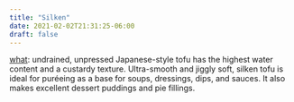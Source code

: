 ```yaml
---
title: "Silken"
date: 2021-02-02T21:31:25-06:00
draft: false
---
```

<u>what</u>: undrained, unpressed Japanese-style tofu has the highest water content and a custardy texture. Ultra-smooth and jiggly soft, silken tofu is ideal for puréeing as a base for soups, dressings, dips, and sauces. It also makes excellent dessert puddings and pie fillings.

